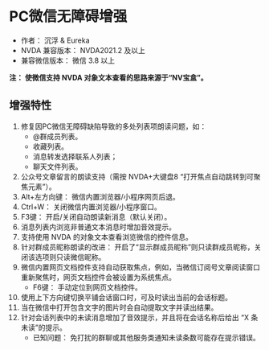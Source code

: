 # PC微信无障碍增强

* 作者： 沉浮 & Eureka
* NVDA 兼容版本： NVDA2021.2 及以上
* 兼容微信版本： 微信 3.8 以上

**注： 使微信支持 NVDA 对象文本查看的思路来源于“NV宝盒”。**

## 增强特性
1. 修复因PC微信无障碍缺陷导致的多处列表项朗读问题，如：
    - @群成员列表。
    - 收藏列表。
    - 消息转发选择联系人列表；
    - 聊天文件列表。
2. 公众号文章留言的朗读支持（需按 NVDA+大键盘8 “打开焦点自动跳转到可聚焦元素”）。
3. Alt+左方向键： 微信内置浏览器/小程序网页后退。
4. Ctrl+W： 关闭微信内置浏览器/小程序窗口。
5. F3键： 开启/关闭自动朗读新消息（默认关闭）。
6. 消息列表内浏览非普通文本消息时增加音效提示。
7. 支持使用 NVDA 的对象文本查看浏览微信的控件信息。
8. 针对群成员昵称朗读的改进： 开启了“显示群成员昵称”则只读群成员昵称，关闭该选项则只读微信昵称。
9. 微信内置网页文档控件支持自动获取焦点，例如，当微信订阅号文章阅读窗口重新聚焦时，网页文档控件会被设置为系统焦点。
    - F6键： 手动定位到网页文档控件。
10. 使用上下方向键切换平铺会话窗口时，可及时读出当前的会话标题。
11. 当在微信中打开包含文字的图片时会自动提取文字并读出结果。
12. 针对会话列表中的未读消息增加了音效提示，并且将在会话名称后给出 “X 条未读”的提示。
    - 已知问题： 免打扰的群聊或其他服务类通知未读条数可能存在提示错误。
